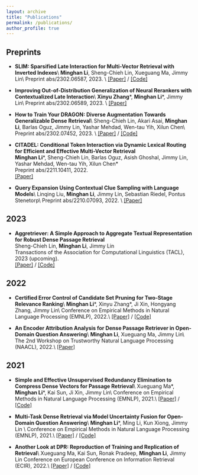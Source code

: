 ```yaml
---
layout: archive
title: "Publications"
permalink: /publications/
author_profile: true
---
```


## Preprints
- **SLIM: Sparsified Late Interaction for Multi-Vector Retrieval with Inverted Indexes**\\
**Minghan Li**, Sheng-Chieh Lin, Xueguang Ma, Jimmy Lin\\
Preprint abs/2302.06587, 2023.        \\
[\[Paper\]](https://arxiv.org/abs/2302.06587) / [\[Code\]](https://github.com/castorini/pyserini/blob/master/docs/experiments-slim.md)

- **Improving Out-of-Distribution Generalization of Neural Rerankers with Contextualized Late Interaction**\\
**Xinyu Zhang**\*, **Minghan Li**\*, Jimmy Lin\\
Preprint abs/2302.06589, 2023.        \\
[\[Paper\]](https://arxiv.org/abs/2302.06589)


- **How to Train Your DRAGON: Diverse Augmentation Towards Generalizable Dense Retrieval**\\
Sheng-Chieh Lin, Akari Asai, **Minghan Li**, Barlas Oguz, Jimmy Lin, Yashar Mehdad, Wen-tau Yih, Xilun Chen\\
Preprint abs/2302.07452, 2023.        \\
[\[Paper\]](https://arxiv.org/abs/2302.07452) / [\[Code\]](https://github.com/facebookresearch/dpr-scale)

- **CITADEL: Conditional Token Interaction via Dynamic Lexical Routing for Efficient and Effective Multi-Vector Retrieval**  
**Minghan Li**\*, Sheng-Chieh Lin, Barlas Oguz, Asish Ghoshal, Jimmy Lin, Yashar Mehdad, Wen-tau Yih, Xilun Chen\*      
Preprint abs/2211.10411, 2022.        
[\[Paper\]](https://arxiv.org/abs/2211.10411)

- **Query Expansion Using Contextual Clue Sampling with Language Models**\\
Linqing Liu, **Minghan Li**, Jimmy Lin, Sebastian Riedel, Pontus Stenetorp\\
Preprint abs/2210.07093, 2022.        \\
[\[Paper\]](https://arxiv.org/abs/2210.07093v1)

## 2023
- **Aggretriever: A Simple Approach to Aggregate Textual Representation for Robust Dense Passage Retrieval**  
Sheng-Chieh Lin, **Minghan Li**, Jimmy Lin           
Transactions of the Association for Computational Linguistics (TACL), 2023 (upcoming).   
[\[Paper\]](https://arxiv.org/abs/2208.00511) / [\[Code\]](https://github.com/castorini/dhr)     

## 2022
- **Certified Error Control of Candidate Set Pruning for Two-Stage Relevance Ranking**\\
**Minghan Li**\*, Xinyu Zhang\*, Ji Xin, Hongyang Zhang, Jimmy Lin\\
Conference on Empirical Methods in Natural Language Processing (EMNLP), 2022.\\
[\[Paper\]](https://aclanthology.org/2022.emnlp-main.23/) / [\[Code\]](https://github.com/alexlimh/CEC-Ranking)     

- **An Encoder Attribution Analysis for Dense Passage Retriever in Open-Domain Question Answering**\\
**Minghan Li**, Xueguang Ma, Jimmy Lin\\
The 2nd Workshop on Trustworthy Natural Language Processing (NAACL), 2022.\\
[\[Paper\]](https://aclanthology.org/2022.trustnlp-1.1) 


## 2021       
- **Simple and Effective Unsupervised Redundancy Elimination to Compress Dense Vectors for Passage Retrieval**\\
Xueguang Ma\*, **Minghan Li**\*, Kai Sun, Ji Xin, Jimmy Lin\\
Conference on Empirical Methods in Natural Language Processing (EMNLP), 2021.\\
[\[Paper\]](https://aclanthology.org/2021.emnlp-main.227/) / [\[Code\]](https://github.com/castorini/pyserini/blob/master/docs/experiments-dpr-compression.md)

- **Multi-Task Dense Retrieval via Model Uncertainty Fusion for Open-Domain Question Answering**\\
**Minghan Li**\*, Ming Li, Kun Xiong, Jimmy Lin \\
Conference on Empirical Methods in Natural Language Processing (EMNLP), 2021.\\
[\[Paper\]](	
https://aclanthology.org/2021.findings-emnlp.26/) / [\[Code\]](https://github.com/alexlimh/DPR_MUF)

- **Another Look at DPR: Reproduction of Training and Replication of Retrieval**\\
Xueguang Ma, Kai Sun, Ronak Pradeep, **Minghan Li**, Jimmy Lin
Conference on European Conference on Information Retrieval (ECIR), 2022.\\
[\[Paper\]](	
https://dl.acm.org/doi/abs/10.1007/978-3-030-99736-6_41) / [\[Code\]](https://github.com/castorini/pyserini/blob/master/docs/experiments-dpr.md)
